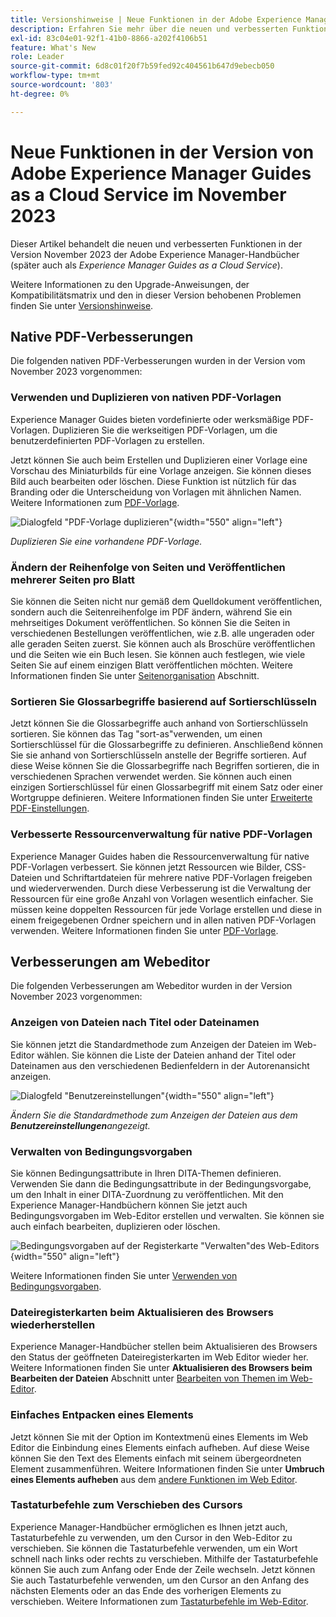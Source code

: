 ```yaml
---
title: Versionshinweise | Neue Funktionen in der Adobe Experience Manager-Anleitung, Version November 2023
description: Erfahren Sie mehr über die neuen und verbesserten Funktionen in der Version von Adobe Experience Manager Guides as a Cloud Service im November 2023.
exl-id: 83c04e01-92f1-41b0-8866-a202f4106b51
feature: What's New
role: Leader
source-git-commit: 6d8c01f20f7b59fed92c404561b647d9ebecb050
workflow-type: tm+mt
source-wordcount: '803'
ht-degree: 0%

---
```


# Neue Funktionen in der Version von Adobe Experience Manager Guides as a Cloud Service im November 2023

Dieser Artikel behandelt die neuen und verbesserten Funktionen in der Version November 2023 der Adobe Experience Manager-Handbücher (später auch als *Experience Manager Guides as a Cloud Service*).

Weitere Informationen zu den Upgrade-Anweisungen, der Kompatibilitätsmatrix und den in dieser Version behobenen Problemen finden Sie unter [Versionshinweise](release-notes-2023-11-0.md).

## Native PDF-Verbesserungen

Die folgenden nativen PDF-Verbesserungen wurden in der Version vom November 2023 vorgenommen:

### Verwenden und Duplizieren von nativen PDF-Vorlagen

Experience Manager Guides bieten vordefinierte oder werksmäßige PDF-Vorlagen. Duplizieren Sie die werkseitigen PDF-Vorlagen, um die benutzerdefinierten PDF-Vorlagen zu erstellen.

Jetzt können Sie auch beim Erstellen und Duplizieren einer Vorlage eine Vorschau des Miniaturbilds für eine Vorlage anzeigen. Sie können dieses Bild auch bearbeiten oder löschen. Diese Funktion ist nützlich für das Branding oder die Unterscheidung von Vorlagen mit ähnlichen Namen.
Weitere Informationen zum [PDF-Vorlage](../native-pdf/pdf-template.md).

![Dialogfeld &quot;PDF-Vorlage duplizieren&quot;](assets/duplicate-template.png){width="550" align="left"}

*Duplizieren Sie eine vorhandene PDF-Vorlage.*


### Ändern der Reihenfolge von Seiten und Veröffentlichen mehrerer Seiten pro Blatt

Sie können die Seiten nicht nur gemäß dem Quelldokument veröffentlichen, sondern auch die Seitenreihenfolge im PDF ändern, während Sie ein mehrseitiges Dokument veröffentlichen.  So können Sie die Seiten in verschiedenen Bestellungen veröffentlichen, wie z.B. alle ungeraden oder alle geraden Seiten zuerst. Sie können auch als Broschüre veröffentlichen und die Seiten wie ein Buch lesen. Sie können auch festlegen, wie viele Seiten Sie auf einem einzigen Blatt veröffentlichen möchten. Weitere Informationen finden Sie unter [Seitenorganisation](../native-pdf/components-pdf-template.md#page-organization) Abschnitt.

### Sortieren Sie Glossarbegriffe basierend auf Sortierschlüsseln

Jetzt können Sie die Glossarbegriffe auch anhand von Sortierschlüsseln sortieren. Sie können das Tag &quot;sort-as&quot;verwenden, um einen Sortierschlüssel für die Glossarbegriffe zu definieren. Anschließend können Sie sie anhand von Sortierschlüsseln anstelle der Begriffe sortieren. Auf diese Weise können Sie die Glossarbegriffe nach Begriffen sortieren, die in verschiedenen Sprachen verwendet werden. Sie können auch einen einzigen Sortierschlüssel für einen Glossarbegriff mit einem Satz oder einer Wortgruppe definieren.
Weitere Informationen finden Sie unter [Erweiterte PDF-Einstellungen](../native-pdf/components-pdf-template.md#advanced-pdf-settings).


### Verbesserte Ressourcenverwaltung für native PDF-Vorlagen

Experience Manager Guides haben die Ressourcenverwaltung für native PDF-Vorlagen verbessert. Sie können jetzt Ressourcen wie Bilder, CSS-Dateien und Schriftartdateien für mehrere native PDF-Vorlagen freigeben und wiederverwenden. Durch diese Verbesserung ist die Verwaltung der Ressourcen für eine große Anzahl von Vorlagen wesentlich einfacher. Sie müssen keine doppelten Ressourcen für jede Vorlage erstellen und diese in einem freigegebenen Ordner speichern und in allen nativen PDF-Vorlagen verwenden.
Weitere Informationen finden Sie unter [PDF-Vorlage](../native-pdf/pdf-template.md).

## Verbesserungen am Webeditor

Die folgenden Verbesserungen am Webeditor wurden in der Version November 2023 vorgenommen:


### Anzeigen von Dateien nach Titel oder Dateinamen

Sie können jetzt die Standardmethode zum Anzeigen der Dateien im Web-Editor wählen. Sie können die Liste der Dateien anhand der Titel oder Dateinamen aus den verschiedenen Bedienfeldern in der Autorenansicht anzeigen.

![Dialogfeld &quot;Benutzereinstellungen&quot;](assets/user-preferences-2311.png){width="550" align="left"}

*Ändern Sie die Standardmethode zum Anzeigen der Dateien aus dem **Benutzereinstellungen**angezeigt.*


### Verwalten von Bedingungsvorgaben

Sie können Bedingungsattribute in Ihren DITA-Themen definieren. Verwenden Sie dann die Bedingungsattribute in der Bedingungsvorgabe, um den Inhalt in einer DITA-Zuordnung zu veröffentlichen. Mit den Experience Manager-Handbüchern können Sie jetzt auch Bedingungsvorgaben im Web-Editor erstellen und verwalten. Sie können sie auch einfach bearbeiten, duplizieren oder löschen.

![Bedingungsvorgaben auf der Registerkarte &quot;Verwalten&quot;des Web-Editors ](assets/web-editor-manage-condition-presets.png){width="550" align="left"}

Weitere Informationen finden Sie unter [Verwenden von Bedingungsvorgaben](../user-guide/generate-output-use-condition-presets.md).

### Dateiregisterkarten beim Aktualisieren des Browsers wiederherstellen

Experience Manager-Handbücher stellen beim Aktualisieren des Browsers den Status der geöffneten Dateiregisterkarten im Web Editor wieder her. Weitere Informationen finden Sie unter **Aktualisieren des Browsers beim Bearbeiten der Dateien** Abschnitt unter [Bearbeiten von Themen im Web-Editor](../user-guide/web-editor-edit-topics.md).

### Einfaches Entpacken eines Elements

Jetzt können Sie mit der Option im Kontextmenü eines Elements im Web Editor die Einbindung eines Elements einfach aufheben. Auf diese Weise können Sie den Text des Elements einfach mit seinem übergeordneten Element zusammenführen.
Weitere Informationen finden Sie unter **Umbruch eines Elements aufheben** aus dem [andere Funktionen im Web Editor](../user-guide/web-editor-other-features.md).

### Tastaturbefehle zum Verschieben des Cursors

Experience Manager-Handbücher ermöglichen es Ihnen jetzt auch, Tastaturbefehle zu verwenden, um den Cursor in den Web-Editor zu verschieben. Sie können die Tastaturbefehle verwenden, um ein Wort schnell nach links oder rechts zu verschieben. Mithilfe der Tastaturbefehle können Sie auch zum Anfang oder Ende der Zeile wechseln.
Jetzt können Sie auch Tastaturbefehle verwenden, um den Cursor an den Anfang des nächsten Elements oder an das Ende des vorherigen Elements zu verschieben.
Weitere Informationen zum [Tastaturbefehle im Web-Editor](../user-guide/web-editor-keyboard-shortcuts.md).
